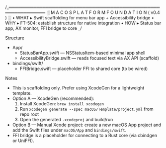 /_══════════════════════════════════════════════════════════════
░ M A C O S P L A T F O R M F O U N D A T I O N ( v0.4 ) ░
• WHAT ▸ Swift scaffolding for menu bar app + Accessibility bridge
• WHY ▸ FT-504: establish structure for native integration
• HOW ▸ Status bar app, AX monitor, FFI bridge to core
_/

Structure

- App/
  - StatusBarApp.swift — NSStatusItem-based minimal app shell
  - AccessibilityBridge.swift — reads focused text via AX API (scaffold)
- bindings/swift/
  - FFIBridge.swift — placeholder FFI to shared core (to be wired)

Notes

- This is scaffolding only. Prefer using XcodeGen for a lightweight template.
- Option A — XcodeGen (recommended):
  1. Install XcodeGen: `brew install xcodegen`
  2. Run `xcodegen generate --spec macOS/Template/project.yml` from repo root
  3. Open the generated `.xcodeproj` and build/run
- Option B — Manual Xcode project: create a new macOS App project and add the Swift files under `macOS/App` and `bindings/swift`.
- FFI bridge is a placeholder for connecting to a Rust core (via cbindgen or UniFFI).
